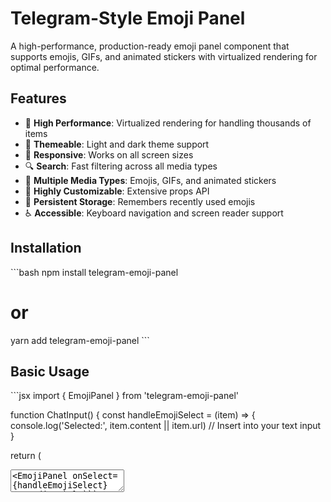 # Telegram-Style Emoji Panel

A high-performance, production-ready emoji panel component that supports emojis, GIFs, and animated stickers with virtualized rendering for optimal performance.

## Features

- 🚀 **High Performance**: Virtualized rendering for handling thousands of items
- 🎨 **Themeable**: Light and dark theme support
- 📱 **Responsive**: Works on all screen sizes
- 🔍 **Search**: Fast filtering across all media types
- 🔄 **Multiple Media Types**: Emojis, GIFs, and animated stickers
- 🧩 **Highly Customizable**: Extensive props API
- 💾 **Persistent Storage**: Remembers recently used emojis
- ♿ **Accessible**: Keyboard navigation and screen reader support

## Installation

\`\`\`bash
npm install telegram-emoji-panel
# or
yarn add telegram-emoji-panel
\`\`\`

## Basic Usage

\`\`\`jsx
import { EmojiPanel } from 'telegram-emoji-panel'

function ChatInput() {
  const handleEmojiSelect = (item) => {
    console.log('Selected:', item.content || item.url)
    // Insert into your text input
  }

  return (
    <div className="chat-input">
      <textarea placeholder="Type a message..." />
      <EmojiPanel onSelect={handleEmojiSelect} />
    </div>
  )
}
\`\`\`

## Advanced Usage

\`\`\`jsx
import { EmojiPanel } from 'telegram-emoji-panel'
import { SmileIcon } from 'your-icon-library'

function CustomEmojiPanel() {
  return (
    <EmojiPanel
      lightTheme={true}
      width="380px"
      height={400}
      position="top"
      closeOnSelect={true}
      defaultMediaType="gif"
      defaultCategory="trending"
      persistRecent={true}
      storageKey="my-app-recent-emojis"
      trigger={<SmileIcon className="w-5 h-5 text-blue-500" />}
      onSelect={(item) => {
        if (item.type === 'emoji') {
          console.log('Selected emoji:', item.content)
        } else {
          console.log('Selected media:', item.url)
        }
      }}
    />
  )
}
\`\`\`

## Props API

| Prop | Type | Default | Description |
|------|------|---------|-------------|
| `onSelect` | `(item: MediaItem) => void` | - | Callback when an item is selected |
| `emojiData` | `Record<string, string[]>` | Default emoji set | Custom emoji data |
| `emojiCategories` | `EmojiCategory[]` | Default categories | Custom emoji categories |
| `gifCategories` | `GifCategory[]` | Default categories | Custom GIF categories |
| `stickerCategories` | `StickerCategory[]` | Default categories | Custom sticker categories |
| `defaultMediaType` | `"emoji" \| "gif" \| "sticker"` | `"emoji"` | Initial media type to display |
| `defaultCategory` | `string` | `"recent"` | Initial category to display |
| `lightTheme` | `boolean` | `false` | Whether to use light theme |
| `height` | `number` | `350` | Panel height in pixels |
| `width` | `number \| string` | `"320px"` | Panel width |
| `position` | `"top" \| "bottom" \| "left" \| "right"` | `"bottom"` | Panel position relative to trigger |
| `zIndex` | `number` | `50` | Z-index for the panel |
| `closeOnSelect` | `boolean` | `false` | Whether to close panel after selection |
| `fetchItems` | `(type, category, query) => Promise<MediaItem[]>` | Built-in fetcher | Custom fetch function |
| `showTabs` | `boolean` | `true` | Whether to show media type tabs |
| `showSearch` | `boolean` | `true` | Whether to show search input |
| `showCategories` | `boolean` | `true` | Whether to show category selector |
| `className` | `string` | - | Additional CSS class for panel |
| `trigger` | `ReactNode` | Default button | Custom trigger element |
| `defaultOpen` | `boolean` | `false` | Whether panel is initially open |
| `persistRecent` | `boolean` | `true` | Whether to store recent emojis |
| `storageKey` | `string` | `"telegram-recent-emojis"` | Storage key for recent emojis |

## Performance Considerations

The component uses virtualization to efficiently render only the visible items, making it suitable for large datasets. For optimal performance:

1. **Custom Fetchers**: When implementing a custom `fetchItems` function, consider pagination or limiting results
2. **Image Optimization**: For GIFs and stickers, use optimized images and consider lazy loading
3. **Debounced Search**: The search input is debounced internally to prevent excessive API calls

## Telegram Code Style

This component follows Telegram's code style principles:

- **Minimal Dependencies**: Zero external dependencies beyond React
- **Performance First**: Optimized for speed and memory efficiency
- **Clean API**: Simple, intuitive props interface
- **Consistent Naming**: Clear, descriptive variable and function names
- **Modular Architecture**: Separation of concerns for maintainability

## Custom Data Integration

### Custom Emoji Data

\`\`\`jsx
const myEmojiData = {
  recent: ["😀", "😁", "😂"],
  custom: ["🚀", "💻", "🔥", "✨"],
  // ...other categories
}

<EmojiPanel emojiData={myEmojiData} />
\`\`\`

### Custom Categories

\`\`\`jsx
import { Rocket, Code, Fire } from 'your-icon-library'

const myCategories = [
  { id: "recent", name: "Recent", icon: Clock },
  { id: "custom", name: "Developer", icon: Code },
  // ...other categories
]

<EmojiPanel emojiCategories={myCategories} />
\`\`\`

### Custom API Integration

\`\`\`jsx
const fetchFromMyApi = async (type, category, query) => {
  const response = await fetch(`/api/media?type=${type}&category=${category}&q=${query}`)
  const data = await response.json()
  
  return data.map(item => ({
    id: item.id,
    content: item.type === 'emoji' ? item.unicode : undefined,
    url: item.type !== 'emoji' ? item.url : undefined,
    type: item.type,
    category: item.category
  }))
}

<EmojiPanel fetchItems={fetchFromMyApi} />
\`\`\`

